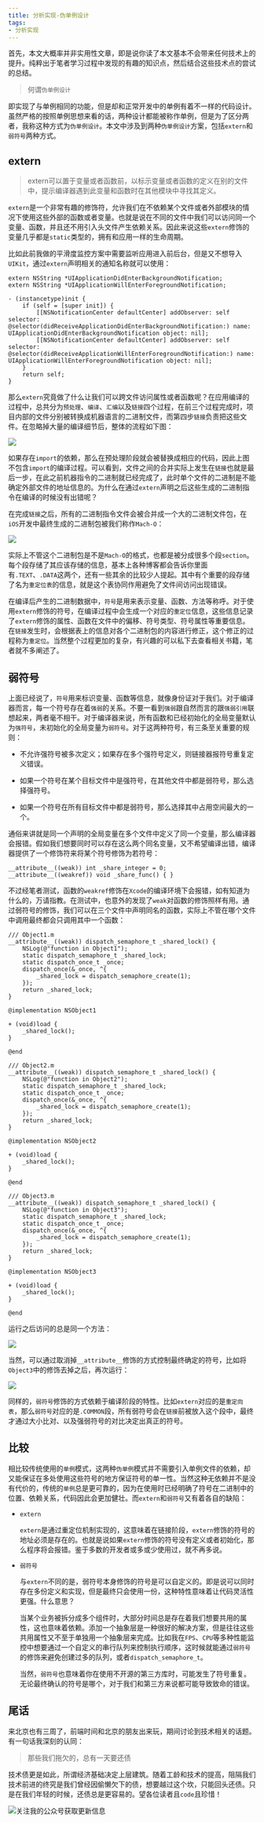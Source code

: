 ```yaml
---
title: 分析实现-伪单例设计
tags:
- 分析实现
---
```


首先，本文大概率并非实用性文章，即是说你读了本文基本不会带来任何技术上的提升。纯粹出于笔者学习过程中发现的有趣的知识点，然后结合这些技术点的尝试的总结。

> 何谓`伪单例设计`

即实现了与单例相同的功能，但是却和正常开发中的单例有着不一样的代码设计。虽然严格的按照单例思想来看的话，两种设计都能被称作单例，但是为了区分两者，我称这种方式为`伪单例设计`。本文中涉及到两种`伪单例设计`方案，包括`extern`和`弱符号`两种方式。

## extern
> extern可以置于变量或者函数前，以标示变量或者函数的定义在别的文件中，提示编译器遇到此变量和函数时在其他模块中寻找其定义。

`extern`是一个非常有趣的修饰符，允许我们在不依赖某个文件或者外部模块的情况下使用这些外部的函数或者变量。也就是说在不同的文件中我们可以访问同一个变量、函数，并且还不用引入头文件产生依赖关系。因此来说这些`extern`修饰的变量几乎都是`static`类型的，拥有和应用一样的生命周期。

比如此前我做的平滑度监控方案中需要监听应用进入前后台，但是又不想导入`UIKit`，通过`extern`声明相关的通知名称就可以使用：

    extern NSString *UIApplicationDidEnterBackgroundNotification;
    extern NSString *UIApplicationWillEnterForegroundNotification;
    
    - (instancetype)init {
        if (self = [super init]) {
            [[NSNotificationCenter defaultCenter] addObserver: self selector: @selector(didReceiveApplicationDidEnterBackgroundNotification:) name: UIApplicationDidEnterBackgroundNotification object: nil];
            [[NSNotificationCenter defaultCenter] addObserver: self selector: @selector(didReceiveApplicationWillEnterForegroundNotification:) name: UIApplicationWillEnterForegroundNotification object: nil];
        }
        return self;
    }

那么`extern`究竟做了什么让我们可以跨文件访问属性或者函数呢？在应用编译的过程中，总共分为`预处理`、`编译`、`汇编`以及`链接`四个过程，在前三个过程完成时，项目内部的文件分别被转换成机器语言的二进制文件，而第四步`链接`负责把这些文件。在忽略掉大量的编译细节后，整体的流程如下图：

![](http://upload-images.jianshu.io/upload_images/783864-c95b644349ffdcb2.png?imageMogr2/auto-orient/strip%7CimageView2/2/w/1240)

如果存在`import`的依赖，那么在预处理阶段就会被替换成相应的代码，因此上图不包含`import`的编译过程。可以看到，文件之间的合并实际上发生在`链接`也就是最后一步，在此之前机器指令的二进制就已经完成了，此时单个文件的二进制是不能确定外部文件的地址信息的。为什么在通过`extern`声明之后这些生成的二进制指令在编译的时候没有出错呢？

在完成`链接`之后，所有的二进制指令文件会被合并成一个大的二进制文件包，在`iOS`开发中最终生成的二进制包被我们称作`Mach-O`：

![](http://cc.cocimg.com/api/uploads/20150122/1421892661838860.gif)

实际上不管这个二进制包是不是`Mach-O`的格式，也都是被分成很多个段`section`。每个段存储了其应该存储的信息，基本上各种博客都会告诉你里面有`.TEXT`、`.DATA`这两个，还有一些其余的比较少人提起。其中有个重要的段存储了名为`重定位表`的信息，就是这个表协同作用避免了文件间访问出现错误。

在编译后产生的二进制数据中，`符号`是用来表示变量、函数、方法等称呼。对于使用`extern`修饰的符号，在编译过程中会生成一个对应的`重定位`信息，这些信息记录了`extern`修饰的属性、函数在文件中的偏移、符号类型、符号属性等重要信息。在`链接`发生时，会根据表上的信息对各个二进制包的内容进行修正，这个修正的过程称为`重定位`。当然整个过程更加的复杂，有兴趣的可以私下去查看相关书籍，笔者就不多阐述了。

## 弱符号
上面已经说了，`符号`用来标识变量、函数等信息，就像身份证对于我们。对于编译器而言，每一个符号存在着`强弱`的关系。不要一看到`强弱`跟自然而言的跟`强弱引用`联想起来，两者毫不相干。对于编译器来说，所有函数和已经初始化的全局变量默认为`强符号`，未初始化的全局变量为`弱符号`。对于这两种符号，有三条至关重要的规则：

- 不允许强符号被多次定义；如果存在多个强符号定义，则链接器报符号重复定义错误。

- 如果一个符号在某个目标文件中是强符号，在其他文件中都是弱符号，那么选择强符号。

- 如果一个符号在所有目标文件中都是弱符号，那么选择其中占用空间最大的一个。

通俗来讲就是同一个声明的全局变量在多个文件中定义了同一个变量，那么编译器会报错。假如我们想要同时可以存在这么两个同名变量，又不希望编译出错，编译器提供了一个修饰符来将某个符号修饰为若符号：

    __attribute__((weak)) int _share_integer = 0;
    __attribute__((weakref)) void _share_func() { }

不过经笔者测试，函数的`weakref`修饰在`Xcode`的编译环境下会报错，如有知道为什么的，万请指教。在测试中，也意外的发现了`weak`对函数的修饰照样有用。通过弱符号的修饰，我们可以在三个文件中声明同名的函数，实际上不管在哪个文件中调用最终都会只调用其中一个函数：

    /// Object1.m
    __attribute__((weak)) dispatch_semaphore_t _shared_lock() {
        NSLog(@"function in Object1");
        static dispatch_semaphore_t _shared_lock;
        static dispatch_once_t _once;
        dispatch_once(&_once, ^{
            _shared_lock = dispatch_semaphore_create(1);
        });
        return _shared_lock;
    }
    
    @implementation NSObject1
    
    + (void)load {
        _shared_lock();
    }
    
    @end

    /// Object2.m 
    __attribute__((weak)) dispatch_semaphore_t _shared_lock() {
        NSLog(@"function in Object2");
        static dispatch_semaphore_t _shared_lock;
        static dispatch_once_t _once;
        dispatch_once(&_once, ^{
            _shared_lock = dispatch_semaphore_create(1);
        });
        return _shared_lock;
    }
    
    @implementation NSObject2
    
    + (void)load {
        _shared_lock();
    }
    
    @end
    
    /// Object3.m
    __attribute__((weak)) dispatch_semaphore_t _shared_lock() {
        NSLog(@"function in Object3");
        static dispatch_semaphore_t _shared_lock;
        static dispatch_once_t _once;
        dispatch_once(&_once, ^{
            _shared_lock = dispatch_semaphore_create(1);
        });
        return _shared_lock;
    }
    
    @implementation NSObject3
    
    + (void)load {
        _shared_lock();
    }
    
    @end

运行之后访问的总是同一个方法：

![](http://upload-images.jianshu.io/upload_images/783864-b54dd4099f354807.png?imageMogr2/auto-orient/strip%7CimageView2/2/w/1240)

当然，可以通过取消掉`__attribute__`修饰的方式控制最终确定的符号，比如将`Object3`中的修饰去掉之后，再次运行：

![](http://upload-images.jianshu.io/upload_images/783864-71910e244c8d767e.png?imageMogr2/auto-orient/strip%7CimageView2/2/w/1240)

同样的，`弱符号`修饰的方式依赖于编译阶段的特性。比如`extern`对应的是`重定向表`，那么`弱符号`对应的是`.COMMON`段，所有弱符号会在`链接`前被放入这个段中，最终才通过大小比对、以及强弱符号的对比决定出真正的符号。

## 比较
相比较传统使用的`单例`模式，这两种`伪单例`模式并不需要引入单例文件的依赖，却又能保证在多处使用这些符号的地方保证符号的单一性。当然这种无依赖并不是没有代价的，传统的`单例`总是更可靠的，因为在使用时已经明确了符号在二进制中的位置、依赖关系，代码因此会更加健壮。而`extern`和`弱符号`又有着各自的缺陷：

- `extern`

    `extern`是通过重定位机制实现的，这意味着在链接阶段，`extern`修饰的符号的地址必须是存在的。也就是说如果`extern`修饰的符号没有定义或者初始化，那么程序将会报错。鉴于多数的开发者或多或少使用过，就不再多说。

- `弱符号`

    与`extern`不同的是，弱符号本身修饰的符号是可以自定义的。即是说可以同时存在多份定义和实现，但是最终只会使用一份，这种特性意味着让代码灵活性更强。什么意思？
    
    当某个业务被拆分成多个组件时，大部分时间总是存在着我们想要共用的属性，这也意味着依赖。添加一个抽象层是一种很好的解决方案，但是往往这些共用属性又不至于单独用一个抽象层来完成。比如我在`FPS`、`CPU`等多种性能监控中想要通过一个自定义的串行队列来控制执行顺序，这时候就能通过`弱符号`的修饰来避免创建过多的队列，或者`dispatch_semaphore_t`。
 
    当然，`弱符号`也意味着你在使用不开源的第三方库时，可能发生了符号重复。无论最终确认的符号是哪个，对于我们和第三方来说都可能导致致命的错误。
 
 
## 尾话
来北京也有三周了，前端时间和北京的朋友出来玩，期间讨论到技术相关的话题。有一句话我深刻的认同：

> 那些我们拖欠的，总有一天要还债

技术债更是如此，所谓经济基础决定上层建筑。随着工龄和技术的提高，阻隔我们技术前进的终究是我们曾经因偷懒欠下的债，想要越过这个坎，只能回头还债。只是在我们年轻的时候，还债总是更容易的。望各位读者且`code`且珍惜！

![关注我的公众号获取更新信息](https://github.com/sindriblog/sindriblog.github.io/blob/master/assets/images/wechat_code.jpg?raw=true)


